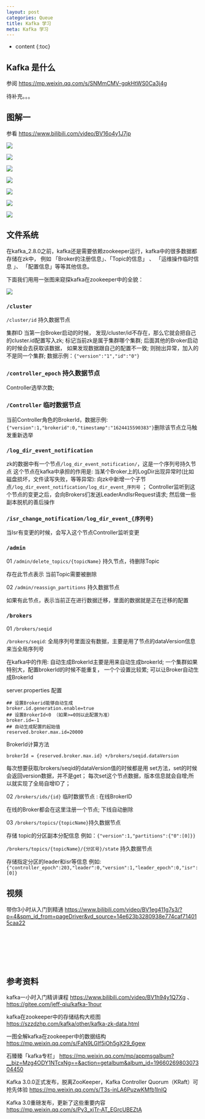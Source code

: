 ```yaml
---
layout: post
categories: Queue
title: Kafka 学习
meta: Kafka 学习
---
```

* content
{:toc}

## Kafka 是什么

参阅 <https://mp.weixin.qq.com/s/SNMmCMV-gqkHtWS0Ca3j4g>

待补充。。。




## 图解一

参看 <https://www.bilibili.com/video/BV16o4y1J7jp>

![]({{site.baseurl}}/images/Kafka/uTools_1695305653237.png)

![]({{site.baseurl}}/images/Kafka/uTools_1695305686406.png)

![]({{site.baseurl}}/images/Kafka/uTools_1695305732611.png)

![]({{site.baseurl}}/images/Kafka/uTools_1695305785515.png)

![]({{site.baseurl}}/images/Kafka/uTools_1695305837192.png)

![]({{site.baseurl}}/images/Kafka/uTools_1695305864979.png)

![]({{site.baseurl}}/images/Kafka/uTools_1695305892060.png)
 
## 文件系统

在kafka_2.8.0之前，kafka还是需要依赖zookeeper运行，kafka中的很多数据都存储在zk中， 
例如 「Broker的注册信息」、「Topic的信息」 、 「运维操作临时信息 」、 「配置信息」等等其他信息。

下面我们用用一张图来窥探kafka在zookeeper中的全貌：

![]({{site.baseurl}}/images/20211012/20211012113573.png)

### `/cluster`
    
`/cluster/id` 持久数据节点

集群ID 当第一台Broker启动的时候， 发现/cluster/id不存在，那么它就会把自己的cluster.id配置写入zk; 
标记当前zk是属于集群哪个集群; 后面其他的Broker启动的时候会去获取该数据， 如果发现数据跟自己的配置不一致; 
则抛出异常，加入的不是同一个集群; 数据示例：`{"version":"1","id":"0"}`

### `/controller_epoch` 持久数据节点

Controller选举次数;

### `/Controller` 临时数据节点

当前Controller角色的BrokerId，数据示例:`{"version":1,"brokerid":0,"timestamp":"1624415590383"}`删除该节点立马触发重新选举

### `/log_dir_event_notification`

zk的数据中有一个节点`/log_dir_event_notification/`，这是一个序列号持久节点 这个节点在kafka中承担的作用是: 
当某个Broker上的LogDir出现异常时(比如磁盘损坏，文件读写失败，等等异常): 
向zk中新增一个子节点`/log_dir_event_notification/log_dir_event_序列号` ；
Controller监听到这个节点的变更之后，会向Brokers们发送LeaderAndIsrRequest请求; 然后做一些副本脱机的善后操作

### `/isr_change_notification/log_dir_event_{序列号}`

当Isr有变更的时候，会写入这个节点Controller监听变更

### `/admin`

01 `/admin/delete_topics/{topicName}` 持久节点，待删除Topic

存在此节点表示 当前Topic需要被删除

02 `/admin/reassign_partitions` 持久数据节点

如果有此节点，表示当前正在进行数据迁移，里面的数据就是正在迁移的配置

### `/brokers`

01 `/brokers/seqid`

`/brokers/seqid`: 全局序列号里面没有数据，主要是用了节点的dataVersion信息来当全局序列号

在kafka中的作用: 自动生成BrokerId主要是用来自动生成brokerId; 一个集群如果特别大，配置brokerId的时候不能重复，
一个个设置比较累; 可以让Broker自动生成BrokerId

server.properties 配置
```
## 设置Brokerid能够自动生成
broker.id.generation.enable=true
## 设置BrokerId<0 （如果>=0则以此配置为准）
broker.id=-1
## 自动生成配置的起始值
reserved.broker.max.id=20000
```

BrokerId计算方法

`brokerId = {reserved.broker.max.id} +/brokers/seqid.dataVersion`

每次想要获取/brokers/seqid的dataVersion值的时候都是用 set方法，set的时候会返回version数据，并不是get；
每次set这个节点数据，版本信息就会自增;所以就实现了全局自增ID了；

02 `/brokers/ids/{id}` 临时数据节点 : 在线BrokerID

在线的Broker都会在这里注册一个节点; 下线自动删除

03 `/brokers/topics/{topicName}`持久数据节点

存储 topic的分区副本分配信息 例如：`{"version":1,"partitions":{"0":[0]}}`

`/brokers/topics/{topicName}/{分区号}/state` 持久数据节点

存储指定分区的leader和isr等信息 例如:`{"controller_epoch":203,"leader":0,"version":1,"leader_epoch":0,"isr":[0]}`

## 视频

带你3小时从入门到精通 <https://www.bilibili.com/video/BV1eg411g7s3/?p=4&spm_id_from=pageDriver&vd_source=14e623b3280938e774caf714015caa22>








<br/><br/><br/><br/><br/>
## 参考资料

kafka一小时入门精讲课程 <https://www.bilibili.com/video/BV1h94y1Q7Xg> 、<https://gitee.com/jeff-qiu/kafka-1hour>

kafka在zookeeper中的存储结构大榄图 <https://szzdzhp.com/kafka/other/kafka-zk-data.html>

一图全解kafka在zookeeper中的数据结构 <https://mp.weixin.qq.com/s/FaN9LGIf5iOh5gX29_6gew>

石臻臻「kafka专栏」 <https://mp.weixin.qq.com/mp/appmsgalbum?__biz=Mzg4ODY1NTcxNg==&action=getalbum&album_id=1966026980307304450>

Kafka 3.0.0正式发布，脱离ZooKeeper，Kafka Controller Quorum（KRaft）可抢先体验 <https://mp.weixin.qq.com/s/T3s-inLA6PuzwKMfb1InIQ>

Kafka 3.0重磅发布，更新了这些重要内容 <https://mp.weixin.qq.com/s/Py3_xjTr-AT_EGrcUBEZtA>

